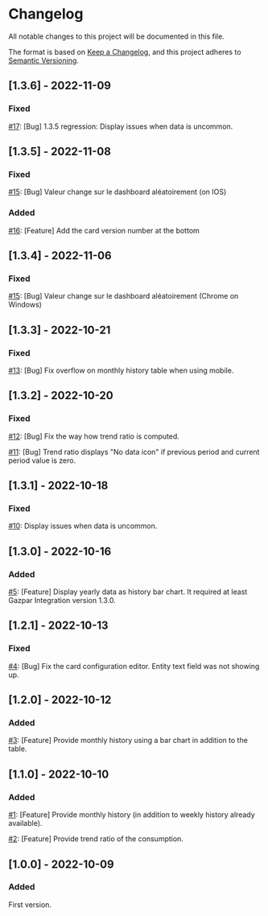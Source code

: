 # Changelog
All notable changes to this project will be documented in this file.

The format is based on [Keep a Changelog](https://keepachangelog.com/en/1.0.0/),
and this project adheres to [Semantic Versioning](https://semver.org/spec/v2.0.0.html).

## [1.3.6] - 2022-11-09

### Fixed
[#17](https://github.com/ssenart/lovelace-gazpar-card/issues/17): [Bug] 1.3.5 regression: Display issues when data is uncommon.

## [1.3.5] - 2022-11-08

### Fixed
[#15](https://github.com/ssenart/lovelace-gazpar-card/issues/15): [Bug] Valeur change sur le dashboard aléatoirement (on IOS)

### Added
[#16](https://github.com/ssenart/lovelace-gazpar-card/issues/16): [Feature] Add the card version number at the bottom

## [1.3.4] - 2022-11-06

### Fixed
[#15](https://github.com/ssenart/lovelace-gazpar-card/issues/15): [Bug] Valeur change sur le dashboard aléatoirement (Chrome on Windows)

## [1.3.3] - 2022-10-21

### Fixed
[#13](https://github.com/ssenart/lovelace-gazpar-card/issues/13): [Bug] Fix overflow on monthly history table when using mobile.

## [1.3.2] - 2022-10-20

### Fixed
[#12](https://github.com/ssenart/lovelace-gazpar-card/issues/12): [Bug] Fix the way how trend ratio is computed.

[#11](https://github.com/ssenart/lovelace-gazpar-card/issues/11): [Bug] Trend ratio displays "No data icon" if previous period and current period value is zero.

## [1.3.1] - 2022-10-18

### Fixed
[#10](https://github.com/ssenart/lovelace-gazpar-card/issues/10): Display issues when data is uncommon.

## [1.3.0] - 2022-10-16

### Added
[#5](https://github.com/ssenart/lovelace-gazpar-card/issues/5): [Feature] Display yearly data as history bar chart. It required at least Gazpar Integration version 1.3.0.

## [1.2.1] - 2022-10-13

### Fixed
[#4](https://github.com/ssenart/lovelace-gazpar-card/issues/4): [Bug] Fix the card configuration editor. Entity text field was not showing up.

## [1.2.0] - 2022-10-12

### Added
[#3](https://github.com/ssenart/lovelace-gazpar-card/issues/3): [Feature] Provide monthly history using a bar chart in addition to the table.

## [1.1.0] - 2022-10-10

### Added
[#1](https://github.com/ssenart/lovelace-gazpar-card/issues/1): [Feature] Provide monthly history (in addition to weekly history already available).

[#2](https://github.com/ssenart/lovelace-gazpar-card/issues/2): [Feature] Provide trend ratio of the consumption.

## [1.0.0] - 2022-10-09

### Added
First version.
